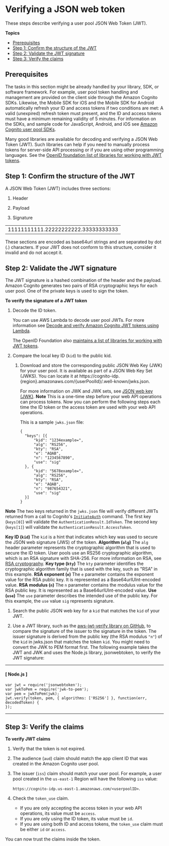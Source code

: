 # Verifying a JSON web token<a name="amazon-cognito-user-pools-using-tokens-verifying-a-jwt"></a>

These steps describe verifying a user pool JSON Web Token \(JWT\)\.

**Topics**
+ [Prerequisites](#amazon-cognito-user-pools-using-tokens-prerequisites)
+ [Step 1: Confirm the structure of the JWT](#amazon-cognito-user-pools-using-tokens-step-1)
+ [Step 2: Validate the JWT signature](#amazon-cognito-user-pools-using-tokens-step-2)
+ [Step 3: Verify the claims](#amazon-cognito-user-pools-using-tokens-step-3)

## Prerequisites<a name="amazon-cognito-user-pools-using-tokens-prerequisites"></a>

The tasks in this section might be already handled by your library, SDK, or software framework\. For example, user pool token handling and management are provided on the client side through the Amazon Cognito SDKs\. Likewise, the Mobile SDK for iOS and the Mobile SDK for Android automatically refresh your ID and access tokens if two conditions are met: A valid \(unexpired\) refresh token must present, and the ID and access tokens must have a minimum remaining validity of 5 minutes\. For information on the SDKs, and sample code for JavaScript, Android, and iOS see [Amazon Cognito user pool SDKs](https://docs.aws.amazon.com/cognito/latest/developerguide/user-pool-sdk-links.html)\.

Many good libraries are available for decoding and verifying a JSON Web Token \(JWT\)\. Such libraries can help if you need to manually process tokens for server\-side API processing or if you are using other programming languages\. See the [OpenID foundation list of libraries for working with JWT tokens](http://openid.net/developers/jwt/)\.

## Step 1: Confirm the structure of the JWT<a name="amazon-cognito-user-pools-using-tokens-step-1"></a>

A JSON Web Token \(JWT\) includes three sections:

1. Header

1. Payload

1. Signature


|  |
| --- |
|  11111111111\.22222222222\.33333333333  |

These sections are encoded as base64url strings and are separated by dot \(\.\) characters\. If your JWT does not conform to this structure, consider it invalid and do not accept it\.

## Step 2: Validate the JWT signature<a name="amazon-cognito-user-pools-using-tokens-step-2"></a>

The JWT signature is a hashed combination of the header and the payload\. Amazon Cognito generates two pairs of RSA cryptographic keys for each user pool\. One of the private keys is used to sign the token\.

**To verify the signature of a JWT token**

1. Decode the ID token\.

   You can use AWS Lambda to decode user pool JWTs\. For more information see [Decode and verify Amazon Cognito JWT tokens using Lambda](https://github.com/awslabs/aws-support-tools/tree/master/Cognito/decode-verify-jwt)\.

   The OpenID Foundation also [maintains a list of libraries for working with JWT tokens](http://openid.net/developers/jwt/)\.

1. Compare the local key ID \(`kid`\) to the public kid\.

   1. Download and store the corresponding public JSON Web Key \(JWK\) for your user pool\. It is available as part of a JSON Web Key Set \(JWKS\)\. You can locate it at https://cognito\-idp\.\{region\}\.amazonaws\.com/\{userPoolId\}/\.well\-known/jwks\.json\.

      For more information on JWK and JWK sets, see [JSON web key \(JWK\)](https://tools.ietf.org/html/rfc7517)\.
**Note**
This is a one\-time step before your web API operations can process tokens\. Now you can perform the following steps each time the ID token or the access token are used with your web API operations\.

      This is a sample `jwks.json` file:

      ```
      {
      	"keys": [{
      		"kid": "1234example=",
      		"alg": "RS256",
      		"kty": "RSA",
      		"e": "AQAB",
      		"n": "1234567890",
      		"use": "sig"
      	}, {
      		"kid": "5678example=",
      		"alg": "RS256",
      		"kty": "RSA",
      		"e": "AQAB",
      		"n": "987654321",
      		"use": "sig"
      	}]
      }
      ```
**Note**
The two keys returned in the `jwks.json` file will verify different JWTs returned from a call to Cognito's [`InitiateAuth`](https://docs.aws.amazon.com/cognito-user-identity-pools/latest/APIReference/API_InitiateAuth.html#API_InitiateAuth_ResponseSyntax) command. The first key (`keys[0]`) will validate the `AuthenticationResult.IdToken`. The second key (`keys[1]`) will validate the `AuthenticationResult.AccessToken`.

**Key ID \(`kid`\)**
The `kid` is a hint that indicates which key was used to secure the JSON web signature \(JWS\) of the token\.
**Algorithm \(`alg`\)**
The `alg` header parameter represents the cryptographic algorithm that is used to secure the ID token\. User pools use an RS256 cryptographic algorithm, which is an RSA signature with SHA\-256\. For more information on RSA, see [RSA cryptography](https://tools.ietf.org/html/rfc3447)\.
**Key type \(`kty`\)**
The `kty` parameter identifies the cryptographic algorithm family that is used with the key, such as "RSA" in this example\.
**RSA exponent \(`e`\)**
The `e` parameter contains the exponent value for the RSA public key\. It is represented as a Base64urlUInt\-encoded value\.
**RSA modulus \(`n`\)**
The `n` parameter contains the modulus value for the RSA public key\. It is represented as a Base64urlUInt\-encoded value\.
**Use \(`use`\)**
The `use` parameter describes the intended use of the public key\. For this example, the `use` value `sig` represents signature\.

   1. Search the public JSON web key for a `kid` that matches the `kid` of your JWT\.

1. Use a JWT library, such as the [aws\-jwt\-verify library on GitHub](https://github.com/awslabs/aws-jwt-verify), to compare the signature of the issuer to the signature in the token\. The issuer signature is derived from the public key \(the RSA modulus `"n"`\) of the `kid` in jwks\.json that matches the token `kid`\. You might need to convert the JWK to PEM format first\. The following example takes the JWT and JWK and uses the Node\.js library, jsonwebtoken, to verify the JWT signature:

------
#### [ Node\.js ]

   ```
   var jwt = require('jsonwebtoken');
   var jwkToPem = require('jwk-to-pem');
   var pem = jwkToPem(jwk);
   jwt.verify(token, pem, { algorithms: ['RS256'] }, function(err, decodedToken) {
   });
   ```

------

## Step 3: Verify the claims<a name="amazon-cognito-user-pools-using-tokens-step-3"></a>

**To verify JWT claims**

1. Verify that the token is not expired\.

1. The audience \(`aud`\) claim should match the app client ID that was created in the Amazon Cognito user pool\.

1. The issuer \(`iss`\) claim should match your user pool\. For example, a user pool created in the `us-east-1` Region will have the following `iss` value:

   `https://cognito-idp.us-east-1.amazonaws.com/<userpoolID>`\.

1. Check the `token_use` claim\.
   + If you are only accepting the access token in your web API operations, its value must be `access`\.
   + If you are only using the ID token, its value must be `id`\.
   + If you are using both ID and access tokens, the `token_use` claim must be either `id` or `access`\.

You can now trust the claims inside the token\.
